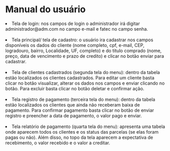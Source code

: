 <h1> Manual do usuário </h1>

<li>Tela de login: nos campos de login o administrador irá digitar administrador@adm.com no campo e-mail e fatec no campo senha. </li>
<br>
<li> Tela principal/ tela de cadastro: o usuário ira cadastrar nos campos disponíveis os dados do cliente (nome completo, cpf, e-mail, CEP, logradouro, bairro, Localidade, UF, completo) e do titulo comprado (nome, preço, data de vencimento e prazo de credito) e clicar no botão enviar para cadastrar. </li>
<br>
<li> Tela de clientes cadastrados (segunda tela do menu): dentro da tabela estão localizados os clientes cadastrados. Para editar um cliente basta clicar no botão visualizar, alterar os dados nos campos e enviar clicando no botão. Para excluir basta clicar no botão deletar e confirmar ação. </li>
<br>
<li> Tela registro de pagamento (terceira tela do menu): dentro da tabela estão localizados os clientes que ainda não receberam baixa de pagamento. Para confirmar pagamento basta clicar no botão de enviar registro e preencher a data de pagamento, o valor pago e enviar. </li>
<br>
<li> Tela relatório de pagamento (quarta tela do menu): apresenta uma tabela onde aparecem todos os clientes e os status das parcelas (se elas foram pagas ou não). Além disso, no topo da tela aparecem a expectativa de recebimento, o valor recebido e o valor a creditar. </li>
